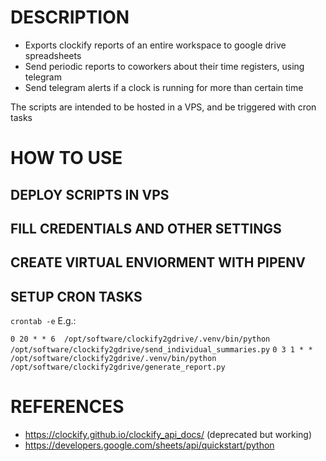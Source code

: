 # DESCRIPTION

- Exports clockify reports of an entire workspace to google drive spreadsheets
- Send periodic reports to coworkers about their time registers, using telegram
- Send telegram alerts if a clock is running for more than certain time

The scripts are intended to be hosted in a VPS, and be triggered with cron tasks


# HOW TO USE
## DEPLOY SCRIPTS IN VPS
## FILL CREDENTIALS AND OTHER SETTINGS
## CREATE VIRTUAL ENVIORMENT WITH PIPENV
## SETUP CRON TASKS

`crontab -e`
E.g.:

`0 20 * * 6  /opt/software/clockify2gdrive/.venv/bin/python /opt/software/clockify2gdrive/send_individual_summaries.py`
`0 3 1 * *  /opt/software/clockify2gdrive/.venv/bin/python /opt/software/clockify2gdrive/generate_report.py`


# REFERENCES
- https://clockify.github.io/clockify_api_docs/  (deprecated but working)
- https://developers.google.com/sheets/api/quickstart/python
